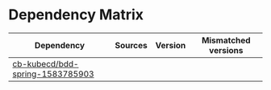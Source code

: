 # Dependency Matrix

Dependency | Sources | Version | Mismatched versions
---------- | ------- | ------- | -------------------
[cb-kubecd/bdd-spring-1583785903](https://github.com/cb-kubecd/bdd-spring-1583785903.git) |  | []() | 
